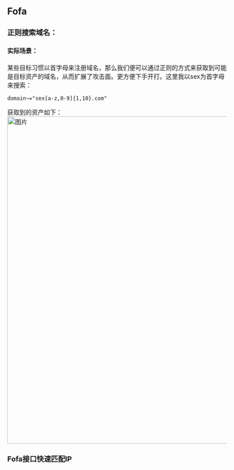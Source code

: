 ## Fofa
### 正则搜索域名：
#### 实际场景：
某些目标习惯以首字母来注册域名，那么我们便可以通过正则的方式来获取到可能是目标资产的域名，从而扩展了攻击面。更方便下手开打。这里我以sex为首字母来搜索：
```
domain~="sex[a-z,0-9]{1,10}.com"
```
获取到的资产如下：
<img width="750" alt="图片" src="https://user-images.githubusercontent.com/15193167/128375949-7a4fbb5c-bf2b-486f-947d-495c461e82d6.png">

### Fofa接口快速匹配IP

